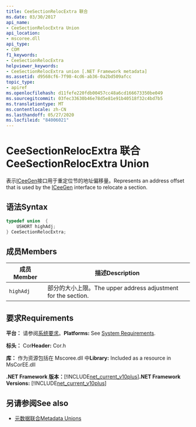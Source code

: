```yaml
---
title: CeeSectionRelocExtra 联合
ms.date: 03/30/2017
api_name:
- CeeSectionRelocExtra Union
api_location:
- mscoree.dll
api_type:
- COM
f1_keywords:
- CeeSectionRelocExtra
helpviewer_keywords:
- CeeSectionRelocExtra union [.NET Framework metadata]
ms.assetid: d9568cf6-7f98-4cd6-ab36-0a2bd509afcc
topic_type:
- apiref
ms.openlocfilehash: d11fefe220fdb00457cc48a6cd166673350be049
ms.sourcegitcommit: 03fec33630b46e78d5e81e91b40518f32c4bd7b5
ms.translationtype: MT
ms.contentlocale: zh-CN
ms.lasthandoff: 05/27/2020
ms.locfileid: "84006021"
---
```

# <a name="ceesectionrelocextra-union"></a><span data-ttu-id="33771-102">CeeSectionRelocExtra 联合</span><span class="sxs-lookup"><span data-stu-id="33771-102">CeeSectionRelocExtra Union</span></span>
<span data-ttu-id="33771-103">表示[ICeeGen](iceegen-interface.md)接口用于重定位节的地址偏移量。</span><span class="sxs-lookup"><span data-stu-id="33771-103">Represents an address offset that is used by the [ICeeGen](iceegen-interface.md) interface to relocate a section.</span></span>  
  
## <a name="syntax"></a><span data-ttu-id="33771-104">语法</span><span class="sxs-lookup"><span data-stu-id="33771-104">Syntax</span></span>  
  
```cpp  
typedef union  {  
    USHORT highAdj;  
} CeeSectionRelocExtra;  
```  
  
## <a name="members"></a><span data-ttu-id="33771-105">成员</span><span class="sxs-lookup"><span data-stu-id="33771-105">Members</span></span>  
  
|<span data-ttu-id="33771-106">成员</span><span class="sxs-lookup"><span data-stu-id="33771-106">Member</span></span>|<span data-ttu-id="33771-107">描述</span><span class="sxs-lookup"><span data-stu-id="33771-107">Description</span></span>|  
|------------|-----------------|  
|`highAdj`|<span data-ttu-id="33771-108">部分的大小上限。</span><span class="sxs-lookup"><span data-stu-id="33771-108">The upper address adjustment for the section.</span></span>|  
  
## <a name="requirements"></a><span data-ttu-id="33771-109">要求</span><span class="sxs-lookup"><span data-stu-id="33771-109">Requirements</span></span>  
 <span data-ttu-id="33771-110">**平台：** 请参阅[系统要求](../../get-started/system-requirements.md)。</span><span class="sxs-lookup"><span data-stu-id="33771-110">**Platforms:** See [System Requirements](../../get-started/system-requirements.md).</span></span>  
  
 <span data-ttu-id="33771-111">**标头：** Cor</span><span class="sxs-lookup"><span data-stu-id="33771-111">**Header:** Cor.h</span></span>  
  
 <span data-ttu-id="33771-112">**库：** 作为资源包括在 Mscoree.dll 中</span><span class="sxs-lookup"><span data-stu-id="33771-112">**Library:** Included as a resource in MsCorEE.dll</span></span>  
  
 <span data-ttu-id="33771-113">**.NET Framework 版本：**[!INCLUDE[net_current_v10plus](../../../../includes/net-current-v10plus-md.md)]</span><span class="sxs-lookup"><span data-stu-id="33771-113">**.NET Framework Versions:** [!INCLUDE[net_current_v10plus](../../../../includes/net-current-v10plus-md.md)]</span></span>  
  
## <a name="see-also"></a><span data-ttu-id="33771-114">另请参阅</span><span class="sxs-lookup"><span data-stu-id="33771-114">See also</span></span>

- [<span data-ttu-id="33771-115">元数据联合</span><span class="sxs-lookup"><span data-stu-id="33771-115">Metadata Unions</span></span>](metadata-unions.md)
